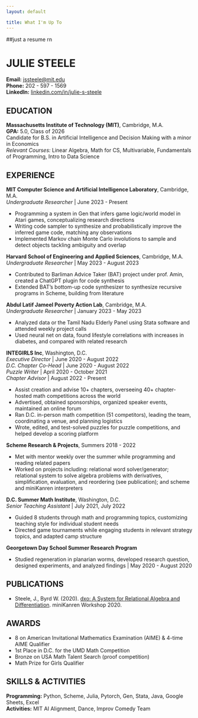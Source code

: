 ```yaml
---
layout: default

title: What I'm Up To
---
```


##just a resume rn 


# JULIE STEELE 
**Email:** [jssteele@mit.edu](mailto:jssteele@mit.edu)  
**Phone:** 202 - 597 - 1569  
**LinkedIn:** [linkedin.com/in/julie-s-steele](https://linkedin.com/in/julie-s-steele)

## EDUCATION
**Massachusetts Institute of Technology (MIT)**, Cambridge, M.A.  
**GPA:** 5.0, Class of 2026  
Candidate for B.S. in Artificial Intelligence and Decision Making with a minor in Economics  
_Relevant Courses:_ Linear Algebra, Math for CS, Multivariable, Fundamentals of Programming, Intro to Data Science  

## EXPERIENCE
**MIT Computer Science and Artificial Intelligence Laboratory**, Cambridge, M.A.  
_Undergraduate Researcher_ | June 2023 - Present  
- Programming a system in Gen that infers game logic/world model in Atari games, conceptualizing research directions
- Writing code sampler to synthesize and probabilistically improve the inferred game code, matching any observations
- Implemented Markov chain Monte Carlo involutions to sample and detect objects tackling ambiguity and overlap  

**Harvard School of Engineering and Applied Sciences**, Cambridge, M.A.  
_Undergraduate Researcher_ | May 2023 - August 2023  
- Contributed to Barliman Advice Taker (BAT) project under prof. Amin, created a ChatGPT plugin for code synthesis
- Extended BAT’s bottom-up code synthesizer to synthesize recursive programs in Scheme, building from literature  

**Abdul Latif Jameel Poverty Action Lab**, Cambridge, M.A.  
_Undergraduate Researcher_ | January 2023 - May 2023  
- Analyzed data or the Tamil Nadu Elderly Panel using Stata software and attended weekly project calls 
- Used neural net on data, found lifestyle correlations with increases in diabetes, and compared with related research  

**INTEGIRLS Inc**, Washington, D.C.  
_Executive Director_ | June 2020 - August 2022  
_D.C. Chapter Co-Head_ | June 2020 - August 2022  
_Puzzle Writer_ | April 2020 - October 2021  
_Chapter Advisor_ | August 2022 - Present  
- Assist creation and advise 10+ chapters, overseeing 40+ chapter-hosted math competitions across the world
- Advertised, obtained sponsorships, organized speaker events, maintained an online forum 
- Ran D.C. in-person math competition (51 competitors), leading the team, coordinating a venue, and planning logistics
- Wrote, edited, and test-solved puzzles for puzzle competitions, and helped develop a scoring platform  

**Scheme Research & Projects**, Summers 2018 - 2022  
- Met with mentor weekly over the summer while programming and reading related papers
- Worked on projects including: relational word solver/generator; relational system to solve algebra problems with derivatives, simplification, evaluation, and reordering (see publication); and scheme and miniKanren interpreters  

**D.C. Summer Math Institute**, Washington, D.C.  
_Senior Teaching Assistant_ | July 2021, July 2022  
- Guided 8 students through math and programming topics, customizing teaching style for individual student needs 
- Directed game tournaments while engaging students in relevant strategy topics, and adapted camp structure  

**Georgetown Day School Summer Research Program**  
- Studied regeneration in planarian worms, developed research question, designed experiments, and analyzed findings | May 2020 - August 2020  

## PUBLICATIONS
- Steele, J., Byrd W. (2020). [dxo: A System for Relational Algebra and Differentiation](http://minikanren.org/workshop/2020/minikanren-2020-paper11.pdf). miniKanren Workshop 2020.  

## AWARDS
- 8 on American Invitational Mathematics Examination (AIME) & 4-time AIME Qualifier  
- 1st Place in D.C. for the UMD Math Competition  
- Bronze on USA Math Talent Search (proof competition)  
- Math Prize for Girls Qualifier  

## SKILLS & ACTIVITIES
**Programming:** Python, Scheme, Julia, Pytorch, Gen, Stata, Java, Google Sheets, Excel  
**Activities:** MIT AI Alignment, Dance, Improv Comedy Team  
